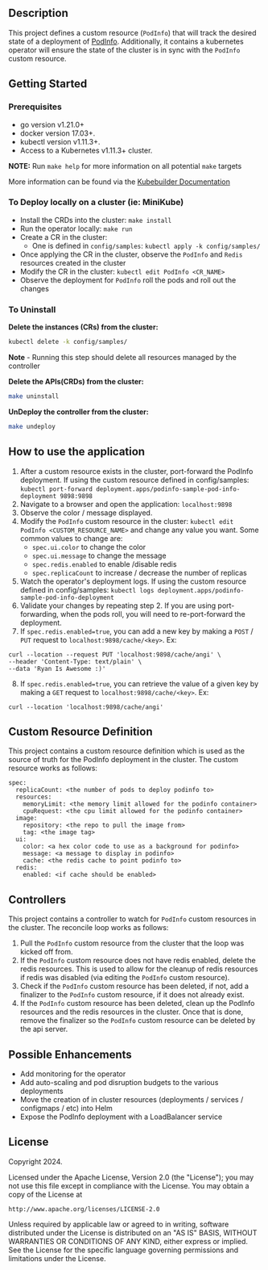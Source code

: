 ## Description
This project defines a custom resource (`PodInfo`) that will track the desired state of a deployment of [PodInfo](https://github.com/stefanprodan/podinfo/tree/master/cmd/podinfo). Additionally, it contains a kubernetes operator will ensure the state of the cluster is in sync with the `PodInfo` custom resource.

## Getting Started

### Prerequisites
- go version v1.21.0+
- docker version 17.03+.
- kubectl version v1.11.3+.
- Access to a Kubernetes v1.11.3+ cluster.

**NOTE:** Run `make help` for more information on all potential `make` targets

More information can be found via the [Kubebuilder Documentation](https://book.kubebuilder.io/introduction.html)

### To Deploy locally on a cluster (ie: MiniKube)
- Install the CRDs into the cluster: `make install`
- Run the operator locally: `make run`
- Create a CR in the cluster:
    - One is defined in `config/samples`: `kubectl apply -k config/samples/`
- Once applying the CR in the cluster, observe the `PodInfo` and `Redis` resources created in the cluster
- Modify the CR in the cluster: `kubectl edit PodInfo <CR_NAME>`
- Observe the deployment for `PodInfo` roll the pods and roll out the changes

### To Uninstall
**Delete the instances (CRs) from the cluster:**

```sh
kubectl delete -k config/samples/
```

**Note** - Running this step should delete all resources managed by the controller

**Delete the APIs(CRDs) from the cluster:**

```sh
make uninstall
```

**UnDeploy the controller from the cluster:**

```sh
make undeploy
```

## How to use the application
1. After a custom resource exists in the cluster, port-forward the PodInfo deployment. If using the custom resource defined in config/samples: `kubectl port-forward deployment.apps/podinfo-sample-pod-info-deployment 9898:9898`
2. Navigate to a browser and open the application: `localhost:9898`
3. Observe the color / message displayed.
4. Modify the `PodInfo` custom resource in the cluster: `kubectl edit PodInfo <CUSTOM_RESOURCE_NAME>` and change any value you want. Some common values to change are: 
    - `spec.ui.color` to change the color
    - `spec.ui.message` to change the message
    - `spec.redis.enabled` to enable /disable redis
    - `spec.replicaCount` to increase / decrease the number of replicas
5. Watch the operator's deployment logs. If using the custom resource defined in config/samples: `kubectl logs deployment.apps/podinfo-sample-pod-info-deployment`
6. Validate your changes by repeating step 2. If you are using port-forwarding, when the pods roll, you will need to re-port-forward the deployment.
7. If `spec.redis.enabled=true`, you can add a new key by making a `POST` / `PUT` request to `localhost:9898/cache/<key>`. Ex: 
```
curl --location --request PUT 'localhost:9898/cache/angi' \
--header 'Content-Type: text/plain' \
--data 'Ryan Is Awesome :)'
```
8. If `spec.redis.enabled=true`, you can retrieve the value of a given key by making a `GET` request to `localhost:9898/cache/<key>`. Ex: 
```
curl --location 'localhost:9898/cache/angi'
```

## Custom Resource Definition
This project contains a custom resource definition which is used as the source of truth for the PodInfo deployment in the cluster. The custom resource works as follows:

```
spec:
  replicaCount: <the number of pods to deploy podinfo to>
  resources:
    memoryLimit: <the memory limit allowed for the podinfo container>
    cpuRequest: <the cpu limit allowed for the podinfo container>
  image:
    repository: <the repo to pull the image from>
    tag: <the image tag>
  ui:
    color: <a hex color code to use as a background for podinfo>
    message: <a message to display in podinfo>
    cache: <the redis cache to point podinfo to>
  redis:
    enabled: <if cache should be enabled>
```

## Controllers
This project contains a controller to watch for `PodInfo` custom resources in the cluster. The reconcile loop works as follows:

1. Pull the `PodInfo` custom resource from the cluster that the loop was kicked off from.
2. If the `PodInfo` custom resource does not have redis enabled, delete the redis resources. This is used to allow for the cleanup of redis resources if redis was disabled (via editing the `PodInfo` custom resource).
3. Check if the `PodInfo` custom resource has been deleted, if not, add a finalizer to the `PodInfo` custom resource, if it does not already exist.
4. If the `PodInfo` custom resource has been deleted, clean up the PodInfo resources and the redis resources in the cluster. Once that is done, remove the finalizer so the `PodInfo` custom resource can be deleted by the api server.

## Possible Enhancements

- Add monitoring for the operator
- Add auto-scaling and pod disruption budgets to the various deployments
- Move the creation of in cluster resources (deployments / services / configmaps / etc) into Helm
- Expose the PodInfo deployment with a LoadBalancer service

## License

Copyright 2024.

Licensed under the Apache License, Version 2.0 (the "License");
you may not use this file except in compliance with the License.
You may obtain a copy of the License at

    http://www.apache.org/licenses/LICENSE-2.0

Unless required by applicable law or agreed to in writing, software
distributed under the License is distributed on an "AS IS" BASIS,
WITHOUT WARRANTIES OR CONDITIONS OF ANY KIND, either express or implied.
See the License for the specific language governing permissions and
limitations under the License.

